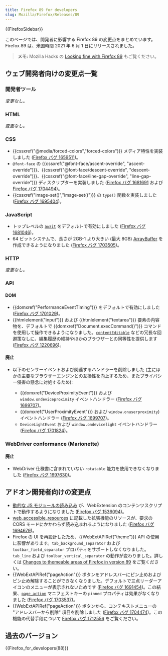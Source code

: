 ```yaml
---
title: Firefox 89 for developers
slug: Mozilla/Firefox/Releases/89
---
```


{{FirefoxSidebar}}

このページでは、開発者に影響する Firefox 89 の変更点をまとめています。Firefox 89 は、米国時間 2021 年 6 月 1 日にリリースされました。

> **メモ:** Mozilla Hacks の [Looking fine with Firefox 89](https://hacks.mozilla.org/2021/06/looking-fine-with-firefox-89/) もご覧ください。

## ウェブ開発者向けの変更点一覧

### 開発者ツール

_変更なし。_

### HTML

_変更なし。_

### CSS

- {{cssxref("@media/forced-colors","forced-colors")}} メディア特性を実装しました ([Firefox バグ 1659511](https://bugzil.la/1659511))。
- `@font-face` の {{cssxref("@font-face/ascent-override", "ascent-override")}}、{{cssxref("@font-face/descent-override", "descent-override")}}、{{cssxref("@font-face/line-gap-override", "line-gap-override")}} ディスクリプターを実装しました ([Firefox バグ 1681691](https://bugzil.la/1681691) および [Firefox バグ 1704494](https://bugzil.la/1704494))。
- {{cssxref("image-set()","image-set()")}} の `type()` 関数を実装しました ([Firefox バグ 1695404](https://bugzil.la/1695404))。

### JavaScript

- トップレベルの [`await`](/ja/docs/Web/JavaScript/Reference/Operators/await#top-level-await) をデフォルトで有効にしました ([Firefox バグ 1681046](https://bugzil.la/1681046))。
- 64 ビットシステムで、長さが 2GB-1 より大きい (最大 8GB) [ArrayBuffer](/ja/docs/Web/JavaScript/Reference/Global_Objects/ArrayBuffer) を作成できるようになりました ([Firefox バグ 1703505](https://bugzil.la/1703505))。

### HTTP

_変更なし。_

### API

#### DOM

- {{domxref("PerformanceEventTiming")}} をデフォルトで有効にしました ([Firefox バグ 1701029](https://bugzil.la/1701029))。
- {{htmlelement("input")}} および {{htmlelement("textarea")}} 要素の内容物を、デフォルトで {{domxref("Document.execCommand()")}} コマンドを使用して操作できるようになりました。[`contentEditable`](/ja/docs/Web/HTML/Global_attributes/contenteditable) などの冗長な回避策なしに、編集履歴の維持やほかのブラウザーとの同等性を提供します ([Firefox バグ 1220696](https://bugzil.la/1220696))。

#### 廃止

- 以下のセンサーイベントおよび関連するハンドラーを削除しました (主にほかの主要なブラウザーエンジンとの互換性を向上するため、またプライバシー侵害の懸念に対処するため):

  - {{domxref("DeviceProximityEvent")}} および `window.ondeviceproximity` イベントハンドラー ([Firefox バグ 1699707](https://bugzil.la/1699707))。
  - {{domxref("UserProximityEvent")}} および `window.onuserproximity`) イベントハンドラー ([Firefox バグ 1699707](https://bugzil.la/1699707))。
  - `DeviceLightEvent` および `window.ondevicelight` イベントハンドラー ([Firefox バグ 1701824](https://bugzil.la/1701824))。

### WebDriver conformance (Marionette)

#### 廃止

- WebDriver 仕様書に含まれていない `rotatable` 能力を使用できなくなりました ([Firefox バグ 1697630](https://bugzil.la/1697630))。

## アドオン開発者向けの変更点

- [動的な JS モジュールの読み込み](/ja/docs/Web/JavaScript/Guide/Modules#dynamic_module_loading) が、WebExtension のコンテンツスクリプトで動作するようになりました ([Firefox バグ 1536094](https://bugzil.la/1536094))。
- [web_accessible_resources](/ja/docs/Mozilla/Add-ons/WebExtensions/manifest.json/web_accessible_resources) に記載した拡張機能のリソースが、要求の CORS モードにかかわらず読み込まれるようになりました ([Firefox バグ 1694679](https://bugzil.la/1694679))。
- Firefox の UI を再設計したため、{{WebExtAPIRef("theme")}} API の使用に影響があります。`tab_background_separator` および `toolbar_field_separator` プロパティをサポートしなくなりました。`tab_line` および `toolbar_vertical_separator` の動作が変わりました。詳しくは [Changes to themeable areas of Firefox in version 89](https://blog.mozilla.org/addons/2021/04/19/changes-to-themeable-areas-of-firefox-in-version-89/) をご覧ください。
- {{WebExtAPIRef("pageAction")}} ボタンをアドレスバーにピン止めおよびピン止め解除することができなくなりました。デフォルトで三点リーダーアイコンのメニューが表示されないためです ([Firefox バグ 1691454](https://bugzil.la/1691454))。この結果、[`page_action`](/ja/docs/Mozilla/Add-ons/WebExtensions/manifest.json/page_action) マニフェストキーの `pinned` プロパティは効果がなくなりました ([Firefox バグ 1703537](https://bugzil.la/1703537))。
- {{WebExtAPIRef("pageAction")}} ボタンから、コンテキストメニューの "アドレスバーから削除" 項目を削除しました ([Firefox バグ 1704474](https://bugzil.la/1704474))。この機能の代替手段について [Firefox バグ 1712556](https://bugzil.la/1712556) をご覧ください。

## 過去のバージョン

{{Firefox_for_developers(88)}}
